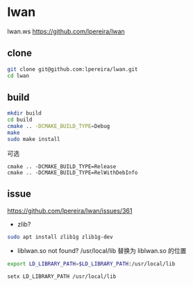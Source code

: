 # lwan

lwan.ws
https://github.com/lpereira/lwan

## clone

```bash
git clone git@github.com:lpereira/lwan.git
cd lwan
```

## build

```bash
mkdir build
cd build
cmake .. -DCMAKE_BUILD_TYPE=Debug
make
sudo make install
```
可选

    cmake .. -DCMAKE_BUILD_TYPE=Release
    cmake .. -DCMAKE_BUILD_TYPE=RelWithDebInfo

## issue

https://github.com/lpereira/lwan/issues/361

- zlib?

```bash
sudo apt install zlib1g zlib1g-dev
```

- liblwan.so not found? /usr/local/lib 替换为 liblwan.so 的位置

```bash
export LD_LIBRARY_PATH=$LD_LIBRARY_PATH:/usr/local/lib
```

```fish
setx LD_LIBRARY_PATH /usr/local/lib
```

